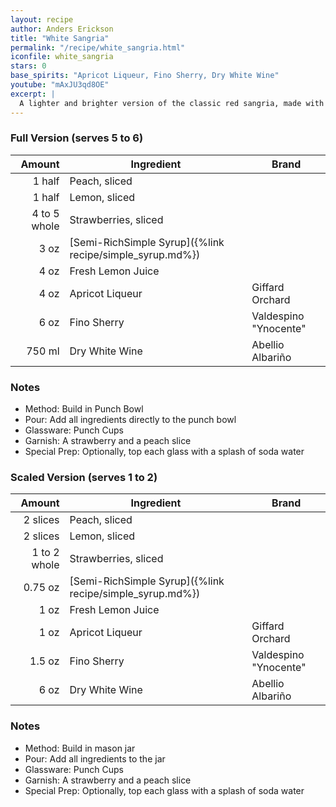 ```yaml
---
layout: recipe
author: Anders Erickson
title: "White Sangria"
permalink: "/recipe/white_sangria.html"
iconfile: white_sangria
stars: 0
base_spirits: "Apricot Liqueur, Fino Sherry, Dry White Wine"
youtube: "mAxJU3qd8OE"
excerpt: |
  A lighter and brighter version of the classic red sangria, made with white wine, fresh fruit, and a touch of sweetness.
---
```


<div class="subrecipe" markdown="1">

### Full Version (serves 5 to 6)

|       Amount | Ingredient                                               | Brand                 |
| -----------: | -------------------------------------------------------- | --------------------- |
|       1 half | Peach, sliced                                            |
|       1 half | Lemon, sliced                                            |
| 4 to 5 whole | Strawberries, sliced                                     |
|         3 oz | [Semi-RichSimple Syrup]({%link recipe/simple_syrup.md%}) |
|         4 oz | Fresh Lemon Juice                                        |
|         4 oz | Apricot Liqueur                                          | Giffard Orchard       |
|         6 oz | Fino Sherry                                              | Valdespino "Ynocente" |
|       750 ml | Dry White Wine                                           | Abellio Albariño      |

### Notes

- Method: Build in Punch Bowl
- Pour: Add all ingredients directly to the punch bowl
- Glassware: Punch Cups
- Garnish: A strawberry and a peach slice
- Special Prep: Optionally, top each glass with a splash of soda water

</div>
<div class="subrecipe" markdown="1">

### Scaled Version (serves 1 to 2)

|       Amount | Ingredient                                               | Brand                 |
| -----------: | -------------------------------------------------------- | --------------------- |
|     2 slices | Peach, sliced                                            |
|     2 slices | Lemon, sliced                                            |
| 1 to 2 whole | Strawberries, sliced                                     |
|      0.75 oz | [Semi-RichSimple Syrup]({%link recipe/simple_syrup.md%}) |
|         1 oz | Fresh Lemon Juice                                        |
|         1 oz | Apricot Liqueur                                          | Giffard Orchard       |
|       1.5 oz | Fino Sherry                                              | Valdespino "Ynocente" |
|         6 oz | Dry White Wine                                           | Abellio Albariño      |

### Notes

- Method: Build in mason jar
- Pour: Add all ingredients to the jar
- Glassware: Punch Cups
- Garnish: A strawberry and a peach slice
- Special Prep: Optionally, top each glass with a splash of soda water

</div>
